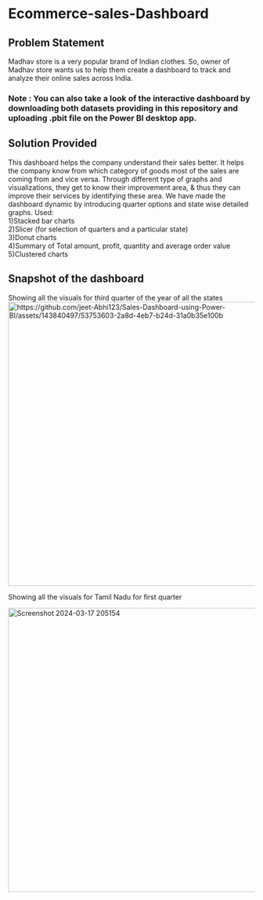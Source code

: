 # Ecommerce-sales-Dashboard

## Problem Statement

Madhav store is a very popular brand of Indian clothes. So, owner of Madhav store wants us to help them create a dashboard to track and analyze their online sales across India.

### Note : You can also take a look of the interactive dashboard by downloading both datasets providing in this repository and uploading .pbit file on the Power BI desktop app.

## Solution Provided

This dashboard helps the company understand their sales better. It helps the company know from which category of goods most of the sales are coming from and vice versa. Through different type of graphs and visualizations, they get to know their improvement area, & thus they can improve their services by identifying these area. We have made the dashboard dynamic by introducing quarter options and state wise detailed graphs.
Used: <br>
1)Stacked bar charts <br>
2)Slicer (for selection of quarters and a particular state) <br>
3)Donut charts <br>
4)Summary of Total amount, profit, quantity and average order value <br>
5)Clustered charts 

## Snapshot of the dashboard

Showing all the visuals for third quarter of the year of all the states
<img width="579" alt="https://github.com/jeet-Abhi123/Sales-Dashboard-using-Power-BI/assets/143840497/53753603-2a8d-4eb7-b24d-31a0b35e100b">

Showing all the visuals for Tamil Nadu for first quarter

<img width="579" alt="Screenshot 2024-03-17 205154" src="https://github.com/jeet-Abhi123/Sales-Dashboard-using-Power-BI/assets/143840497/2993a598-d140-486d-bce5-d3d37f349b53">

